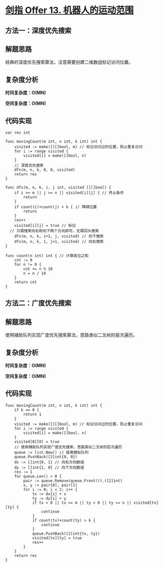 # [剑指 Offer 13. 机器人的运动范围](https://leetcode-cn.com/problems/ji-qi-ren-de-yun-dong-fan-wei-lcof/)

## 方法一：深度优先搜索

## 解题思路

经典的深度优先搜索算法，注意需要创建二维数组标记访问位置。

## 复杂度分析

**时间复杂度：O(MN)**

**空间复杂度：O(MN)** 

## 代码实现

```golang
var res int

func movingCount(m int, n int, k int) int {
	visited := make([][]bool, m) // 标记访问过的位置，防止重复访问
	for i := range visited {
		visited[i] = make([]bool, n)
	}
	// 深度优先搜索
	dfs(m, n, k, 0, 0, visited)
	return res
}

func dfs(m, n, k, i, j int, visited [][]bool) {
	if i >= m || j >= n || visited[i][j] { // 终止条件
		return
	}
	if count(i)+count(j) > k { // 障碍位置
		return
	}
	res++
	visited[i][j] = true // 标记
  // 只需搜索向右和向下两个方向即可，无需回头搜索
	dfs(m, n, k, i+1, j, visited) // 向下搜索
	dfs(m, n, k, i, j+1, visited) // 向右搜索
}

func count(n int) int { // 计算各位之和
	cnt := 0
	for n != 0 {
		cnt += n % 10
		n = n / 10
	}
	return cnt
}
```

## 方法二：广度优先搜索

## 解题思路

使用辅助队列实现广度优先搜索算法，思路类似二叉树的层次遍历。

## 复杂度分析

**时间复杂度：O(MN)**

**空间复杂度：O(MN)** 

## 代码实现

```golang
func movingCount(m int, n int, k int) int {
	if k == 0 {
		return 1
	}
	visited := make([][]bool, m) // 标记访问过的位置，防止重复访问
	for i := range visited {
		visited[i] = make([]bool, n)
	}
	visited[0][0] = true
	// 使用辅助队列实现广度优先搜索，思路类似二叉树的层次遍历
	queue := list.New() // 链表模拟队列
	queue.PushBack([2]int{0, 0})
	dx := []int{0, 1} // 向右方向数组
	dy := []int{1, 0} // 向下方向数组
	res := 1
	for queue.Len() > 0 {
		pair := queue.Remove(queue.Front()).([2]int)
		x, y := pair[0], pair[1]
		for i := 0; i < 2; i++ {
			tx := dx[i] + x
			ty := dy[i] + y
			if tx < 0 || tx >= m || ty < 0 || ty >= n || visited[tx][ty] {
				continue
			}
			if count(tx)+count(ty) > k {
				continue
			}
			queue.PushBack([2]int{tx, ty})
			visited[tx][ty] = true
			res++
		}
	}
	return res
}
```

